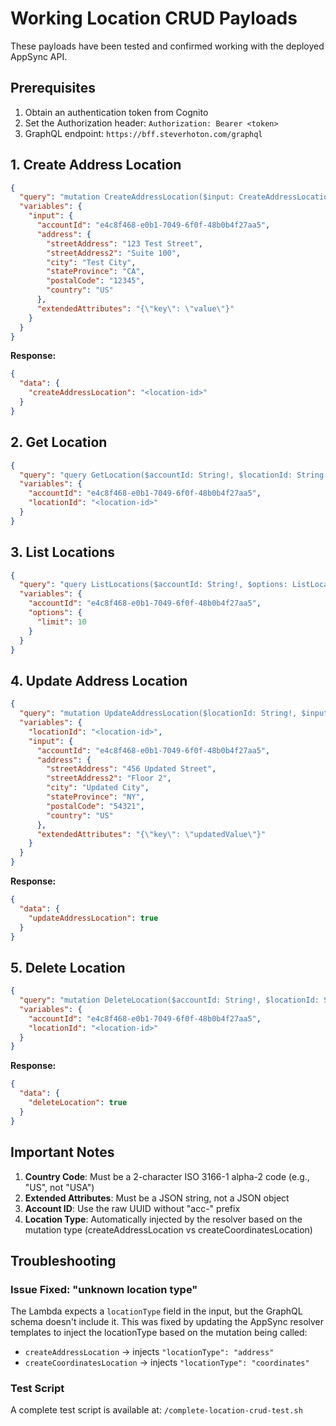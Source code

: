 # Working Location CRUD Payloads

These payloads have been tested and confirmed working with the deployed AppSync API.

## Prerequisites

1. Obtain an authentication token from Cognito
2. Set the Authorization header: `Authorization: Bearer <token>`
3. GraphQL endpoint: `https://bff.steverhoton.com/graphql`

## 1. Create Address Location

```json
{
  "query": "mutation CreateAddressLocation($input: CreateAddressLocationInput!) { createAddressLocation(input: $input) }",
  "variables": {
    "input": {
      "accountId": "e4c8f468-e0b1-7049-6f0f-48b0b4f27aa5",
      "address": {
        "streetAddress": "123 Test Street",
        "streetAddress2": "Suite 100",
        "city": "Test City", 
        "stateProvince": "CA",
        "postalCode": "12345",
        "country": "US"
      },
      "extendedAttributes": "{\"key\": \"value\"}"
    }
  }
}
```

**Response:**
```json
{
  "data": {
    "createAddressLocation": "<location-id>"
  }
}
```

## 2. Get Location

```json
{
  "query": "query GetLocation($accountId: String!, $locationId: String!) { getLocation(accountId: $accountId, locationId: $locationId) { __typename ... on AddressLocation { locationId accountId locationType extendedAttributes address { streetAddress streetAddress2 city stateProvince postalCode country } } ... on CoordinatesLocation { locationId accountId locationType extendedAttributes coordinates { latitude longitude altitude accuracy } } } }",
  "variables": {
    "accountId": "e4c8f468-e0b1-7049-6f0f-48b0b4f27aa5",
    "locationId": "<location-id>"
  }
}
```

## 3. List Locations

```json
{
  "query": "query ListLocations($accountId: String!, $options: ListLocationsOptions) { listLocations(accountId: $accountId, options: $options) { locations { __typename ... on AddressLocation { locationId accountId locationType extendedAttributes address { streetAddress streetAddress2 city stateProvince postalCode country } } ... on CoordinatesLocation { locationId accountId locationType extendedAttributes coordinates { latitude longitude altitude accuracy } } } nextCursor } }",
  "variables": {
    "accountId": "e4c8f468-e0b1-7049-6f0f-48b0b4f27aa5",
    "options": {
      "limit": 10
    }
  }
}
```

## 4. Update Address Location

```json
{
  "query": "mutation UpdateAddressLocation($locationId: String!, $input: UpdateAddressLocationInput!) { updateAddressLocation(locationId: $locationId, input: $input) }",
  "variables": {
    "locationId": "<location-id>",
    "input": {
      "accountId": "e4c8f468-e0b1-7049-6f0f-48b0b4f27aa5",
      "address": {
        "streetAddress": "456 Updated Street",
        "streetAddress2": "Floor 2",
        "city": "Updated City",
        "stateProvince": "NY",
        "postalCode": "54321",
        "country": "US"
      },
      "extendedAttributes": "{\"key\": \"updatedValue\"}"
    }
  }
}
```

**Response:**
```json
{
  "data": {
    "updateAddressLocation": true
  }
}
```

## 5. Delete Location

```json
{
  "query": "mutation DeleteLocation($accountId: String!, $locationId: String!) { deleteLocation(accountId: $accountId, locationId: $locationId) }",
  "variables": {
    "accountId": "e4c8f468-e0b1-7049-6f0f-48b0b4f27aa5",
    "locationId": "<location-id>"
  }
}
```

**Response:**
```json
{
  "data": {
    "deleteLocation": true
  }
}
```

## Important Notes

1. **Country Code**: Must be a 2-character ISO 3166-1 alpha-2 code (e.g., "US", not "USA")
2. **Extended Attributes**: Must be a JSON string, not a JSON object
3. **Account ID**: Use the raw UUID without "acc-" prefix
4. **Location Type**: Automatically injected by the resolver based on the mutation type (createAddressLocation vs createCoordinatesLocation)

## Troubleshooting

### Issue Fixed: "unknown location type"
The Lambda expects a `locationType` field in the input, but the GraphQL schema doesn't include it. This was fixed by updating the AppSync resolver templates to inject the locationType based on the mutation being called:
- `createAddressLocation` → injects `"locationType": "address"`
- `createCoordinatesLocation` → injects `"locationType": "coordinates"`

### Test Script
A complete test script is available at: `/complete-location-crud-test.sh`